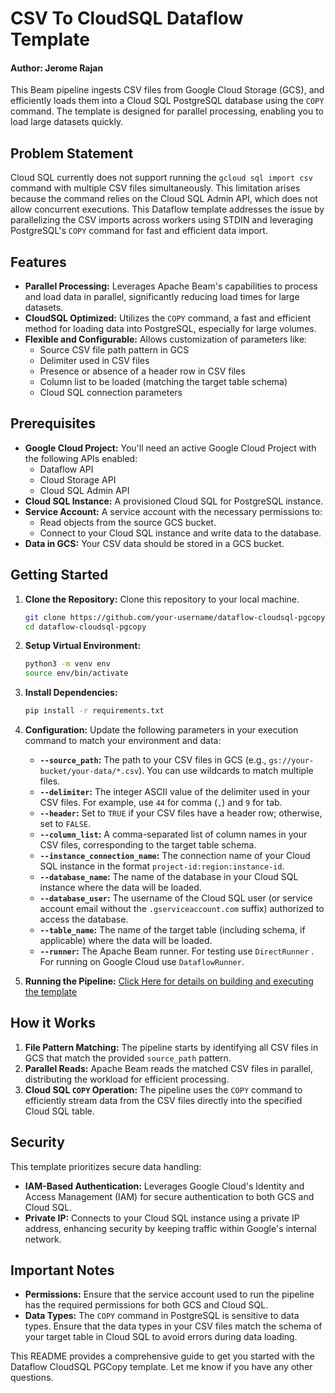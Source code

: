 
# CSV To CloudSQL Dataflow Template
#### Author: Jerome Rajan

This Beam pipeline ingests CSV files from Google Cloud Storage (GCS), and efficiently loads them into a Cloud SQL PostgreSQL database using the `COPY` command. The template is designed for parallel processing, enabling you to load large datasets quickly.

## Problem Statement
Cloud SQL currently does not support running the `gcloud sql import csv` command with multiple CSV files simultaneously. 
This limitation arises because the command relies on the Cloud SQL Admin API, which does not allow concurrent executions. 
This Dataflow template addresses the issue by parallelizing the CSV imports across workers using STDIN and leveraging PostgreSQL's `COPY` command for fast and efficient data import.


## Features

* **Parallel Processing:** Leverages Apache Beam's capabilities to process and load data in parallel, significantly reducing load times for large datasets.
* **CloudSQL Optimized:** Utilizes the `COPY` command, a fast and efficient method for loading data into PostgreSQL, especially for large volumes.
* **Flexible and Configurable:**  Allows customization of parameters like:
    * Source CSV file path pattern in GCS
    * Delimiter used in CSV files
    * Presence or absence of a header row in CSV files
    * Column list to be loaded (matching the target table schema)
    * Cloud SQL connection parameters

## Prerequisites

* **Google Cloud Project:**  You'll need an active Google Cloud Project with the following APIs enabled:
    * Dataflow API
    * Cloud Storage API
    * Cloud SQL Admin API 
* **Cloud SQL Instance:** A provisioned Cloud SQL for PostgreSQL instance.
* **Service Account:** A service account with the necessary permissions to:
    * Read objects from the source GCS bucket.
    * Connect to your Cloud SQL instance and write data to the database.
* **Data in GCS:** Your CSV data should be stored in a GCS bucket.

## Getting Started

1. **Clone the Repository:** Clone this repository to your local machine.
   ```bash
   git clone https://github.com/your-username/dataflow-cloudsql-pgcopy.git
   cd dataflow-cloudsql-pgcopy
   ```

2. **Setup Virtual Environment:**
   ```bash
   python3 -m venv env
   source env/bin/activate
   ```

3. **Install Dependencies:**
   ```bash
   pip install -r requirements.txt
   ```

4. **Configuration:**
   Update the following parameters in your execution command to match your environment and data:

   * **`--source_path`:** The path to your CSV files in GCS (e.g., `gs://your-bucket/your-data/*.csv`). You can use wildcards to match multiple files.
   * **`--delimiter`:** The integer ASCII value of the delimiter used in your CSV files. For example, use `44` for comma (`,`) and `9` for tab. 
   * **`--header`:** Set to `TRUE` if your CSV files have a header row; otherwise, set to `FALSE`.
   * **`--column_list`:** A comma-separated list of column names in your CSV files, corresponding to the target table schema.
   * **`--instance_connection_name`:**  The connection name of your Cloud SQL instance in the format `project-id:region:instance-id`.
   * **`--database_name`:** The name of the database in your Cloud SQL instance where the data will be loaded.
   * **`--database_user`:** The username of the Cloud SQL user (or service account email without the `.gserviceaccount.com` suffix) authorized to access the database.
   * **`--table_name`:**  The name of the target table (including schema, if applicable) where the data will be loaded.
   * **`--runner`:** The Apache Beam runner. For testing use `DirectRunner` . For running on Google Cloud use `DataflowRunner`.


5. **Running the Pipeline:** 
[Click Here for details on building and executing the template](./flex_template/README.md)

## How it Works

1. **File Pattern Matching:** The pipeline starts by identifying all CSV files in GCS that match the provided `source_path` pattern.
2. **Parallel Reads:** Apache Beam reads the matched CSV files in parallel, distributing the workload for efficient processing.
3. **Cloud SQL `COPY` Operation:**  The pipeline uses the `COPY` command to efficiently stream data from the CSV files directly into the specified Cloud SQL table.

## Security

This template prioritizes secure data handling:

* **IAM-Based Authentication:** Leverages Google Cloud's Identity and Access Management (IAM) for secure authentication to both GCS and Cloud SQL. 
* **Private IP:** Connects to your Cloud SQL instance using a private IP address, enhancing security by keeping traffic within Google's internal network. 

## Important Notes

* **Permissions:** Ensure that the service account used to run the pipeline has the required permissions for both GCS and Cloud SQL.
* **Data Types:** The `COPY` command in PostgreSQL is sensitive to data types. Ensure that the data types in your CSV files match the schema of your target table in Cloud SQL to avoid errors during data loading.

This README provides a comprehensive guide to get you started with the Dataflow CloudSQL PGCopy template. Let me know if you have any other questions.
